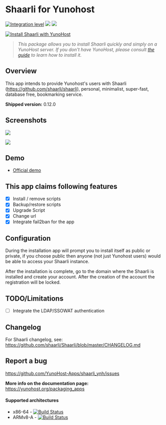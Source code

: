 # Shaarli for Yunohost

[![Integration level](https://dash.yunohost.org/integration/shaarli.svg)](https://dash.yunohost.org/appci/app/shaarli) ![](https://ci-apps.yunohost.org/ci/badges/shaarli.status.svg) ![](https://ci-apps.yunohost.org/ci/badges/shaarli.maintain.svg)

[![Install Shaarli with YunoHost](https://install-app.yunohost.org/install-with-yunohost.png)](https://install-app.yunohost.org/?app=shaarli)


> *This package allows you to install Shaarli quickly and simply on a YunoHost server.
If you don't have YunoHost, please consult [the guide](https://yunohost.org/#/install) to learn how to install it.*

## Overview
This app intends to provide Yunohost's users with Shaarli (https://github.com/shaarli/shaarli), personal, minimalist, super-fast, database free, bookmarking service.

**Shipped version:** 0.12.0

## Screenshots

![](https://i.imgur.com/zGF4d6L.jpg)

![](https://i.imgur.com/27wYsbC.png)

## Demo

* [Official demo](https://demo.shaarli.org/)

## This app claims following features

- [X] Install / remove scripts
- [X] Backup/restore scripts
- [X] Upgrade Script
- [X] Change url
- [X] Integrate fail2ban for the app

## Configuration

During the installation app will prompt you to install itself as public or private, if you choose public then anyone (not just Yunohost users) would be able to access your Shaarli instance.

After the installation is complete, go to the domain where the Shaarli is installed and create your account. After the creation of the account the registration will be locked.

## TODO/Limitations

- [ ] Integrate the LDAP/SSOWAT authentication


## Changelog

For Shaarli changelog, see: https://github.com/shaarli/Shaarli/blob/master/CHANGELOG.md

## Report a bug

https://github.com/YunoHost-Apps/shaarli_ynh/issues

**More info on the documentation page:**
https://yunohost.org/packaging_apps

#### Supported architectures

* x86-64 - [![Build Status](https://ci-apps.yunohost.org/ci/logs/shaarli%20%28Apps%29.svg)](https://ci-apps.yunohost.org/ci/apps/shaarli/)
* ARMv8-A - [![Build Status](https://ci-apps-arm.yunohost.org/ci/logs/shaarli%20%28Apps%29.svg)](https://ci-apps-arm.yunohost.org/ci/apps/shaarli/)
